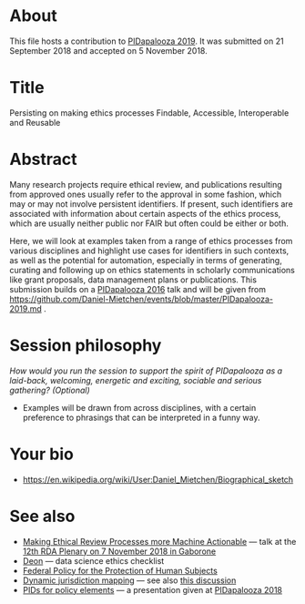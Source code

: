 # About

This file hosts a contribution to [PIDapalooza 2019](https://pidapalooza.org). It was submitted on 21 September 2018 and accepted on 5 November 2018.

# Title

Persisting on making ethics processes Findable, Accessible, Interoperable and Reusable 

# Abstract

Many research projects require ethical review, and publications resulting from approved ones usually refer to the approval in some fashion, which may or may not involve persistent identifiers. If present, such identifiers are associated with information about certain aspects of the ethics process, which are usually neither public nor FAIR but often could be either or both. 

Here, we will look at examples taken from a range of ethics processes from various disciplines and highlight use cases for identifiers in such contexts, as well as the potential for automation, especially in terms of generating, curating and following up on ethics statements in scholarly communications like grant proposals, data management plans or publications. This submission builds on a [PIDapalooza 2016](PIDapalooza-2016.md) talk and will be given from https://github.com/Daniel-Mietchen/events/blob/master/PIDapalooza-2019.md .

# Session philosophy

*How would you run the session to support the spirit of PIDapalooza as a laid-back, welcoming, energetic and exciting, sociable and serious gathering? (Optional)*

- Examples will be drawn from across disciplines, with a certain preference to phrasings that can be interpreted in a funny way.

# Your bio 

* https://en.wikipedia.org/wiki/User:Daniel_Mietchen/Biographical_sketch

# See also 

* [Making Ethical Review Processes more Machine Actionable](https://docs.google.com/presentation/d/1weJvgcMYgJ1vfhyJ6SE5hHDwrSZ7dk_DkfLIKO1f5kU/edit) &mdash; talk at the [12th RDA Plenary on 7 November 2018 in Gaborone](https://www.rd-alliance.org/ig-ethics-and-social-aspects-data-rda-12th-plenary-meeting)
* [Deon](http://deon.drivendata.org/) &mdash; data science ethics checklist
* [Federal Policy for the Protection of Human Subjects](https://www.federalregister.gov/documents/2017/01/19/2017-01058/federal-policy-for-the-protection-of-human-subjects)
* [Dynamic jurisdiction mapping](https://cleanapp.io/cleanappmap/) &mdash; see also [this discussion](https://twitter.com/EvoMRI/status/1064055126795657216)
* [PIDs for policy elements](https://github.com/Daniel-Mietchen/events/blob/master/PIDapalooza-2018.md) &mdash; a presentation given at [PIDapalooza 2018](https://doi.org/10.5438/11.0002)
